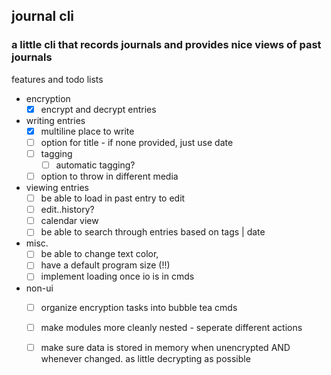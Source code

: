 ## journal cli
### a little cli that records journals and provides nice views of past journals

features and todo lists
- encryption
    - [x] encrypt and decrypt entries

- writing entries
    - [x] multiline place to write
    - [ ] option for title - if none provided, just use date
    - [ ] tagging
        - [ ] automatic tagging?
    - [ ] option to throw in different media
- viewing entries
    - [ ] be able to load in past entry to edit
    - [ ] edit..history?
    - [ ] calendar view
    - [ ] be able to search through entries based on tags | date

- misc.
    - [ ] be able to change text color, 
    - [ ] have a default program size (!!)
    - [ ] implement loading once io is in cmds

- non-ui
    - [ ] organize encryption tasks into bubble tea cmds
    - [ ] make modules more cleanly nested - seperate different actions
    - [ ] make sure data is stored in memory when unencrypted AND whenever changed. as little decrypting as possible

    